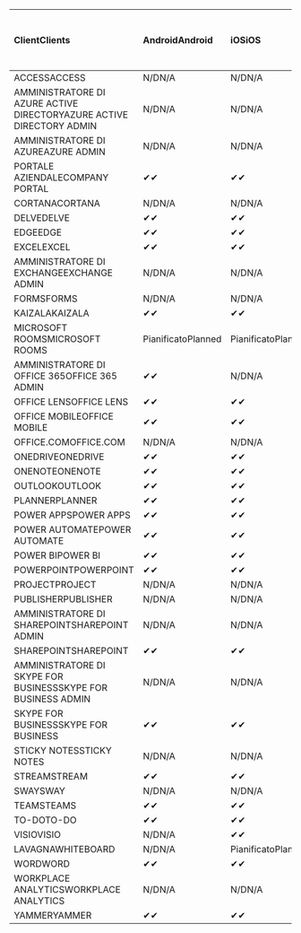 <!-- This file is generated automatically. Changes made to this file will be overwritten.-->
|<span data-ttu-id="e6b3d-101">Client</span><span class="sxs-lookup"><span data-stu-id="e6b3d-101">Clients</span></span>|<span data-ttu-id="e6b3d-102">Android</span><span class="sxs-lookup"><span data-stu-id="e6b3d-102">Android</span></span>|<span data-ttu-id="e6b3d-103">iOS</span><span class="sxs-lookup"><span data-stu-id="e6b3d-103">iOS</span></span>|<span data-ttu-id="e6b3d-104">Mac</span><span class="sxs-lookup"><span data-stu-id="e6b3d-104">Mac</span></span>|<span data-ttu-id="e6b3d-105">Windows 10</span><span class="sxs-lookup"><span data-stu-id="e6b3d-105">Windows 10</span></span><br><span data-ttu-id="e6b3d-106">Desktop</span><span class="sxs-lookup"><span data-stu-id="e6b3d-106">Desktop</span></span>|<span data-ttu-id="e6b3d-107">Windows 10</span><span class="sxs-lookup"><span data-stu-id="e6b3d-107">Windows 10</span></span><br><span data-ttu-id="e6b3d-108">App moderne</span><span class="sxs-lookup"><span data-stu-id="e6b3d-108">Modern Apps</span></span>|
|:-|:-|:-|:-|:-|:-|
|<span data-ttu-id="e6b3d-109">ACCESS</span><span class="sxs-lookup"><span data-stu-id="e6b3d-109">ACCESS</span></span>|<span data-ttu-id="e6b3d-110">N/D</span><span class="sxs-lookup"><span data-stu-id="e6b3d-110">N/A</span></span>|<span data-ttu-id="e6b3d-111">N/D</span><span class="sxs-lookup"><span data-stu-id="e6b3d-111">N/A</span></span>|<span data-ttu-id="e6b3d-112">N/D</span><span class="sxs-lookup"><span data-stu-id="e6b3d-112">N/A</span></span>|<span data-ttu-id="e6b3d-113">✔</span><span class="sxs-lookup"><span data-stu-id="e6b3d-113">✔</span></span>|<span data-ttu-id="e6b3d-114">N/D</span><span class="sxs-lookup"><span data-stu-id="e6b3d-114">N/A</span></span>|
|<span data-ttu-id="e6b3d-115">AMMINISTRATORE DI AZURE ACTIVE DIRECTORY</span><span class="sxs-lookup"><span data-stu-id="e6b3d-115">AZURE ACTIVE DIRECTORY ADMIN</span></span>|<span data-ttu-id="e6b3d-116">N/D</span><span class="sxs-lookup"><span data-stu-id="e6b3d-116">N/A</span></span>|<span data-ttu-id="e6b3d-117">N/D</span><span class="sxs-lookup"><span data-stu-id="e6b3d-117">N/A</span></span>|<span data-ttu-id="e6b3d-118">N/D</span><span class="sxs-lookup"><span data-stu-id="e6b3d-118">N/A</span></span>|<span data-ttu-id="e6b3d-119">✔</span><span class="sxs-lookup"><span data-stu-id="e6b3d-119">✔</span></span>|<span data-ttu-id="e6b3d-120">N/D</span><span class="sxs-lookup"><span data-stu-id="e6b3d-120">N/A</span></span>|
|<span data-ttu-id="e6b3d-121">AMMINISTRATORE DI AZURE</span><span class="sxs-lookup"><span data-stu-id="e6b3d-121">AZURE ADMIN</span></span>|<span data-ttu-id="e6b3d-122">N/D</span><span class="sxs-lookup"><span data-stu-id="e6b3d-122">N/A</span></span>|<span data-ttu-id="e6b3d-123">N/D</span><span class="sxs-lookup"><span data-stu-id="e6b3d-123">N/A</span></span>|<span data-ttu-id="e6b3d-124">N/D</span><span class="sxs-lookup"><span data-stu-id="e6b3d-124">N/A</span></span>|<span data-ttu-id="e6b3d-125">N/D</span><span class="sxs-lookup"><span data-stu-id="e6b3d-125">N/A</span></span>|<span data-ttu-id="e6b3d-126">N/D</span><span class="sxs-lookup"><span data-stu-id="e6b3d-126">N/A</span></span>|
|<span data-ttu-id="e6b3d-127">PORTALE AZIENDALE</span><span class="sxs-lookup"><span data-stu-id="e6b3d-127">COMPANY PORTAL</span></span>|<span data-ttu-id="e6b3d-128">✔</span><span class="sxs-lookup"><span data-stu-id="e6b3d-128">✔</span></span>|<span data-ttu-id="e6b3d-129">✔</span><span class="sxs-lookup"><span data-stu-id="e6b3d-129">✔</span></span>|<span data-ttu-id="e6b3d-130">✔</span><span class="sxs-lookup"><span data-stu-id="e6b3d-130">✔</span></span>|<span data-ttu-id="e6b3d-131">N/D</span><span class="sxs-lookup"><span data-stu-id="e6b3d-131">N/A</span></span>|<span data-ttu-id="e6b3d-132">✔</span><span class="sxs-lookup"><span data-stu-id="e6b3d-132">✔</span></span>|
|<span data-ttu-id="e6b3d-133">CORTANA</span><span class="sxs-lookup"><span data-stu-id="e6b3d-133">CORTANA</span></span>|<span data-ttu-id="e6b3d-134">N/D</span><span class="sxs-lookup"><span data-stu-id="e6b3d-134">N/A</span></span>|<span data-ttu-id="e6b3d-135">N/D</span><span class="sxs-lookup"><span data-stu-id="e6b3d-135">N/A</span></span>|<span data-ttu-id="e6b3d-136">N/D</span><span class="sxs-lookup"><span data-stu-id="e6b3d-136">N/A</span></span>|<span data-ttu-id="e6b3d-137">N/D</span><span class="sxs-lookup"><span data-stu-id="e6b3d-137">N/A</span></span>|<span data-ttu-id="e6b3d-138">✔</span><span class="sxs-lookup"><span data-stu-id="e6b3d-138">✔</span></span>|
|<span data-ttu-id="e6b3d-139">DELVE</span><span class="sxs-lookup"><span data-stu-id="e6b3d-139">DELVE</span></span>|<span data-ttu-id="e6b3d-140">✔</span><span class="sxs-lookup"><span data-stu-id="e6b3d-140">✔</span></span>|<span data-ttu-id="e6b3d-141">✔</span><span class="sxs-lookup"><span data-stu-id="e6b3d-141">✔</span></span>|<span data-ttu-id="e6b3d-142">N/D</span><span class="sxs-lookup"><span data-stu-id="e6b3d-142">N/A</span></span>|<span data-ttu-id="e6b3d-143">N/D</span><span class="sxs-lookup"><span data-stu-id="e6b3d-143">N/A</span></span>|<span data-ttu-id="e6b3d-144">N/D</span><span class="sxs-lookup"><span data-stu-id="e6b3d-144">N/A</span></span>|
|<span data-ttu-id="e6b3d-145">EDGE</span><span class="sxs-lookup"><span data-stu-id="e6b3d-145">EDGE</span></span>|<span data-ttu-id="e6b3d-146">✔</span><span class="sxs-lookup"><span data-stu-id="e6b3d-146">✔</span></span>|<span data-ttu-id="e6b3d-147">✔</span><span class="sxs-lookup"><span data-stu-id="e6b3d-147">✔</span></span>|<span data-ttu-id="e6b3d-148">N/D</span><span class="sxs-lookup"><span data-stu-id="e6b3d-148">N/A</span></span>|<span data-ttu-id="e6b3d-149">✔</span><span class="sxs-lookup"><span data-stu-id="e6b3d-149">✔</span></span>|<span data-ttu-id="e6b3d-150">N/D</span><span class="sxs-lookup"><span data-stu-id="e6b3d-150">N/A</span></span>|
|<span data-ttu-id="e6b3d-151">EXCEL</span><span class="sxs-lookup"><span data-stu-id="e6b3d-151">EXCEL</span></span>|<span data-ttu-id="e6b3d-152">✔</span><span class="sxs-lookup"><span data-stu-id="e6b3d-152">✔</span></span>|<span data-ttu-id="e6b3d-153">✔</span><span class="sxs-lookup"><span data-stu-id="e6b3d-153">✔</span></span>|<span data-ttu-id="e6b3d-154">✔</span><span class="sxs-lookup"><span data-stu-id="e6b3d-154">✔</span></span>|<span data-ttu-id="e6b3d-155">✔</span><span class="sxs-lookup"><span data-stu-id="e6b3d-155">✔</span></span>|<span data-ttu-id="e6b3d-156">✔</span><span class="sxs-lookup"><span data-stu-id="e6b3d-156">✔</span></span>|
|<span data-ttu-id="e6b3d-157">AMMINISTRATORE DI EXCHANGE</span><span class="sxs-lookup"><span data-stu-id="e6b3d-157">EXCHANGE ADMIN</span></span>|<span data-ttu-id="e6b3d-158">N/D</span><span class="sxs-lookup"><span data-stu-id="e6b3d-158">N/A</span></span>|<span data-ttu-id="e6b3d-159">N/D</span><span class="sxs-lookup"><span data-stu-id="e6b3d-159">N/A</span></span>|<span data-ttu-id="e6b3d-160">N/D</span><span class="sxs-lookup"><span data-stu-id="e6b3d-160">N/A</span></span>|<span data-ttu-id="e6b3d-161">✔</span><span class="sxs-lookup"><span data-stu-id="e6b3d-161">✔</span></span>|<span data-ttu-id="e6b3d-162">N/D</span><span class="sxs-lookup"><span data-stu-id="e6b3d-162">N/A</span></span>|
|<span data-ttu-id="e6b3d-163">FORMS</span><span class="sxs-lookup"><span data-stu-id="e6b3d-163">FORMS</span></span>|<span data-ttu-id="e6b3d-164">N/D</span><span class="sxs-lookup"><span data-stu-id="e6b3d-164">N/A</span></span>|<span data-ttu-id="e6b3d-165">N/D</span><span class="sxs-lookup"><span data-stu-id="e6b3d-165">N/A</span></span>|<span data-ttu-id="e6b3d-166">N/D</span><span class="sxs-lookup"><span data-stu-id="e6b3d-166">N/A</span></span>|<span data-ttu-id="e6b3d-167">N/D</span><span class="sxs-lookup"><span data-stu-id="e6b3d-167">N/A</span></span>|<span data-ttu-id="e6b3d-168">N/D</span><span class="sxs-lookup"><span data-stu-id="e6b3d-168">N/A</span></span>|
|<span data-ttu-id="e6b3d-169">KAIZALA</span><span class="sxs-lookup"><span data-stu-id="e6b3d-169">KAIZALA</span></span>|<span data-ttu-id="e6b3d-170">✔</span><span class="sxs-lookup"><span data-stu-id="e6b3d-170">✔</span></span>|<span data-ttu-id="e6b3d-171">✔</span><span class="sxs-lookup"><span data-stu-id="e6b3d-171">✔</span></span>|<span data-ttu-id="e6b3d-172">N/D</span><span class="sxs-lookup"><span data-stu-id="e6b3d-172">N/A</span></span>|<span data-ttu-id="e6b3d-173">N/D</span><span class="sxs-lookup"><span data-stu-id="e6b3d-173">N/A</span></span>|<span data-ttu-id="e6b3d-174">N/D</span><span class="sxs-lookup"><span data-stu-id="e6b3d-174">N/A</span></span>|
|<span data-ttu-id="e6b3d-175">MICROSOFT ROOMS</span><span class="sxs-lookup"><span data-stu-id="e6b3d-175">MICROSOFT ROOMS</span></span>|<span data-ttu-id="e6b3d-176">Pianificato</span><span class="sxs-lookup"><span data-stu-id="e6b3d-176">Planned</span></span>|<span data-ttu-id="e6b3d-177">Pianificato</span><span class="sxs-lookup"><span data-stu-id="e6b3d-177">Planned</span></span>|<span data-ttu-id="e6b3d-178">N/D</span><span class="sxs-lookup"><span data-stu-id="e6b3d-178">N/A</span></span>|<span data-ttu-id="e6b3d-179">N/D</span><span class="sxs-lookup"><span data-stu-id="e6b3d-179">N/A</span></span>|<span data-ttu-id="e6b3d-180">N/D</span><span class="sxs-lookup"><span data-stu-id="e6b3d-180">N/A</span></span>|
|<span data-ttu-id="e6b3d-181">AMMINISTRATORE DI OFFICE 365</span><span class="sxs-lookup"><span data-stu-id="e6b3d-181">OFFICE 365 ADMIN</span></span>|<span data-ttu-id="e6b3d-182">✔</span><span class="sxs-lookup"><span data-stu-id="e6b3d-182">✔</span></span>|<span data-ttu-id="e6b3d-183">N/D</span><span class="sxs-lookup"><span data-stu-id="e6b3d-183">N/A</span></span>|<span data-ttu-id="e6b3d-184">N/D</span><span class="sxs-lookup"><span data-stu-id="e6b3d-184">N/A</span></span>|<span data-ttu-id="e6b3d-185">N/D</span><span class="sxs-lookup"><span data-stu-id="e6b3d-185">N/A</span></span>|<span data-ttu-id="e6b3d-186">N/D</span><span class="sxs-lookup"><span data-stu-id="e6b3d-186">N/A</span></span>|
|<span data-ttu-id="e6b3d-187">OFFICE LENS</span><span class="sxs-lookup"><span data-stu-id="e6b3d-187">OFFICE LENS</span></span>|<span data-ttu-id="e6b3d-188">✔</span><span class="sxs-lookup"><span data-stu-id="e6b3d-188">✔</span></span>|<span data-ttu-id="e6b3d-189">✔</span><span class="sxs-lookup"><span data-stu-id="e6b3d-189">✔</span></span>|<span data-ttu-id="e6b3d-190">N/D</span><span class="sxs-lookup"><span data-stu-id="e6b3d-190">N/A</span></span>|<span data-ttu-id="e6b3d-191">N/D</span><span class="sxs-lookup"><span data-stu-id="e6b3d-191">N/A</span></span>|<span data-ttu-id="e6b3d-192">✔</span><span class="sxs-lookup"><span data-stu-id="e6b3d-192">✔</span></span>|
|<span data-ttu-id="e6b3d-193">OFFICE MOBILE</span><span class="sxs-lookup"><span data-stu-id="e6b3d-193">OFFICE MOBILE</span></span>|<span data-ttu-id="e6b3d-194">✔</span><span class="sxs-lookup"><span data-stu-id="e6b3d-194">✔</span></span>|<span data-ttu-id="e6b3d-195">✔</span><span class="sxs-lookup"><span data-stu-id="e6b3d-195">✔</span></span>|<span data-ttu-id="e6b3d-196">N/D</span><span class="sxs-lookup"><span data-stu-id="e6b3d-196">N/A</span></span>|<span data-ttu-id="e6b3d-197">N/D</span><span class="sxs-lookup"><span data-stu-id="e6b3d-197">N/A</span></span>|<span data-ttu-id="e6b3d-198">N/D</span><span class="sxs-lookup"><span data-stu-id="e6b3d-198">N/A</span></span>|
|<span data-ttu-id="e6b3d-199">OFFICE.COM</span><span class="sxs-lookup"><span data-stu-id="e6b3d-199">OFFICE.COM</span></span>|<span data-ttu-id="e6b3d-200">N/D</span><span class="sxs-lookup"><span data-stu-id="e6b3d-200">N/A</span></span>|<span data-ttu-id="e6b3d-201">N/D</span><span class="sxs-lookup"><span data-stu-id="e6b3d-201">N/A</span></span>|<span data-ttu-id="e6b3d-202">N/D</span><span class="sxs-lookup"><span data-stu-id="e6b3d-202">N/A</span></span>|<span data-ttu-id="e6b3d-203">N/D</span><span class="sxs-lookup"><span data-stu-id="e6b3d-203">N/A</span></span>|<span data-ttu-id="e6b3d-204">✔</span><span class="sxs-lookup"><span data-stu-id="e6b3d-204">✔</span></span>|
|<span data-ttu-id="e6b3d-205">ONEDRIVE</span><span class="sxs-lookup"><span data-stu-id="e6b3d-205">ONEDRIVE</span></span>|<span data-ttu-id="e6b3d-206">✔</span><span class="sxs-lookup"><span data-stu-id="e6b3d-206">✔</span></span>|<span data-ttu-id="e6b3d-207">✔</span><span class="sxs-lookup"><span data-stu-id="e6b3d-207">✔</span></span>|<span data-ttu-id="e6b3d-208">✔</span><span class="sxs-lookup"><span data-stu-id="e6b3d-208">✔</span></span>|<span data-ttu-id="e6b3d-209">✔</span><span class="sxs-lookup"><span data-stu-id="e6b3d-209">✔</span></span>|<span data-ttu-id="e6b3d-210">✔</span><span class="sxs-lookup"><span data-stu-id="e6b3d-210">✔</span></span>|
|<span data-ttu-id="e6b3d-211">ONENOTE</span><span class="sxs-lookup"><span data-stu-id="e6b3d-211">ONENOTE</span></span>|<span data-ttu-id="e6b3d-212">✔</span><span class="sxs-lookup"><span data-stu-id="e6b3d-212">✔</span></span>|<span data-ttu-id="e6b3d-213">✔</span><span class="sxs-lookup"><span data-stu-id="e6b3d-213">✔</span></span>|<span data-ttu-id="e6b3d-214">✔</span><span class="sxs-lookup"><span data-stu-id="e6b3d-214">✔</span></span>|<span data-ttu-id="e6b3d-215">✔</span><span class="sxs-lookup"><span data-stu-id="e6b3d-215">✔</span></span>|<span data-ttu-id="e6b3d-216">✔</span><span class="sxs-lookup"><span data-stu-id="e6b3d-216">✔</span></span>|
|<span data-ttu-id="e6b3d-217">OUTLOOK</span><span class="sxs-lookup"><span data-stu-id="e6b3d-217">OUTLOOK</span></span>|<span data-ttu-id="e6b3d-218">✔</span><span class="sxs-lookup"><span data-stu-id="e6b3d-218">✔</span></span>|<span data-ttu-id="e6b3d-219">✔</span><span class="sxs-lookup"><span data-stu-id="e6b3d-219">✔</span></span>|<span data-ttu-id="e6b3d-220">✔</span><span class="sxs-lookup"><span data-stu-id="e6b3d-220">✔</span></span>|<span data-ttu-id="e6b3d-221">✔</span><span class="sxs-lookup"><span data-stu-id="e6b3d-221">✔</span></span>|<span data-ttu-id="e6b3d-222">✔</span><span class="sxs-lookup"><span data-stu-id="e6b3d-222">✔</span></span>|
|<span data-ttu-id="e6b3d-223">PLANNER</span><span class="sxs-lookup"><span data-stu-id="e6b3d-223">PLANNER</span></span>|<span data-ttu-id="e6b3d-224">✔</span><span class="sxs-lookup"><span data-stu-id="e6b3d-224">✔</span></span>|<span data-ttu-id="e6b3d-225">✔</span><span class="sxs-lookup"><span data-stu-id="e6b3d-225">✔</span></span>|<span data-ttu-id="e6b3d-226">N/D</span><span class="sxs-lookup"><span data-stu-id="e6b3d-226">N/A</span></span>|<span data-ttu-id="e6b3d-227">N/D</span><span class="sxs-lookup"><span data-stu-id="e6b3d-227">N/A</span></span>|<span data-ttu-id="e6b3d-228">N/D</span><span class="sxs-lookup"><span data-stu-id="e6b3d-228">N/A</span></span>|
|<span data-ttu-id="e6b3d-229">POWER APPS</span><span class="sxs-lookup"><span data-stu-id="e6b3d-229">POWER APPS</span></span>|<span data-ttu-id="e6b3d-230">✔</span><span class="sxs-lookup"><span data-stu-id="e6b3d-230">✔</span></span>|<span data-ttu-id="e6b3d-231">✔</span><span class="sxs-lookup"><span data-stu-id="e6b3d-231">✔</span></span>|<span data-ttu-id="e6b3d-232">N/D</span><span class="sxs-lookup"><span data-stu-id="e6b3d-232">N/A</span></span>|<span data-ttu-id="e6b3d-233">N/D</span><span class="sxs-lookup"><span data-stu-id="e6b3d-233">N/A</span></span>|<span data-ttu-id="e6b3d-234">✔</span><span class="sxs-lookup"><span data-stu-id="e6b3d-234">✔</span></span>|
|<span data-ttu-id="e6b3d-235">POWER AUTOMATE</span><span class="sxs-lookup"><span data-stu-id="e6b3d-235">POWER AUTOMATE</span></span>|<span data-ttu-id="e6b3d-236">✔</span><span class="sxs-lookup"><span data-stu-id="e6b3d-236">✔</span></span>|<span data-ttu-id="e6b3d-237">✔</span><span class="sxs-lookup"><span data-stu-id="e6b3d-237">✔</span></span>|<span data-ttu-id="e6b3d-238">N/D</span><span class="sxs-lookup"><span data-stu-id="e6b3d-238">N/A</span></span>|<span data-ttu-id="e6b3d-239">N/D</span><span class="sxs-lookup"><span data-stu-id="e6b3d-239">N/A</span></span>|<span data-ttu-id="e6b3d-240">N/D</span><span class="sxs-lookup"><span data-stu-id="e6b3d-240">N/A</span></span>|
|<span data-ttu-id="e6b3d-241">POWER BI</span><span class="sxs-lookup"><span data-stu-id="e6b3d-241">POWER BI</span></span>|<span data-ttu-id="e6b3d-242">✔</span><span class="sxs-lookup"><span data-stu-id="e6b3d-242">✔</span></span>|<span data-ttu-id="e6b3d-243">✔</span><span class="sxs-lookup"><span data-stu-id="e6b3d-243">✔</span></span>|<span data-ttu-id="e6b3d-244">N/D</span><span class="sxs-lookup"><span data-stu-id="e6b3d-244">N/A</span></span>|<span data-ttu-id="e6b3d-245">✔</span><span class="sxs-lookup"><span data-stu-id="e6b3d-245">✔</span></span>|<span data-ttu-id="e6b3d-246">✔</span><span class="sxs-lookup"><span data-stu-id="e6b3d-246">✔</span></span>|
|<span data-ttu-id="e6b3d-247">POWERPOINT</span><span class="sxs-lookup"><span data-stu-id="e6b3d-247">POWERPOINT</span></span>|<span data-ttu-id="e6b3d-248">✔</span><span class="sxs-lookup"><span data-stu-id="e6b3d-248">✔</span></span>|<span data-ttu-id="e6b3d-249">✔</span><span class="sxs-lookup"><span data-stu-id="e6b3d-249">✔</span></span>|<span data-ttu-id="e6b3d-250">✔</span><span class="sxs-lookup"><span data-stu-id="e6b3d-250">✔</span></span>|<span data-ttu-id="e6b3d-251">✔</span><span class="sxs-lookup"><span data-stu-id="e6b3d-251">✔</span></span>|<span data-ttu-id="e6b3d-252">✔</span><span class="sxs-lookup"><span data-stu-id="e6b3d-252">✔</span></span>|
|<span data-ttu-id="e6b3d-253">PROJECT</span><span class="sxs-lookup"><span data-stu-id="e6b3d-253">PROJECT</span></span>|<span data-ttu-id="e6b3d-254">N/D</span><span class="sxs-lookup"><span data-stu-id="e6b3d-254">N/A</span></span>|<span data-ttu-id="e6b3d-255">N/D</span><span class="sxs-lookup"><span data-stu-id="e6b3d-255">N/A</span></span>|<span data-ttu-id="e6b3d-256">N/D</span><span class="sxs-lookup"><span data-stu-id="e6b3d-256">N/A</span></span>|<span data-ttu-id="e6b3d-257">✔</span><span class="sxs-lookup"><span data-stu-id="e6b3d-257">✔</span></span>|<span data-ttu-id="e6b3d-258">N/D</span><span class="sxs-lookup"><span data-stu-id="e6b3d-258">N/A</span></span>|
|<span data-ttu-id="e6b3d-259">PUBLISHER</span><span class="sxs-lookup"><span data-stu-id="e6b3d-259">PUBLISHER</span></span>|<span data-ttu-id="e6b3d-260">N/D</span><span class="sxs-lookup"><span data-stu-id="e6b3d-260">N/A</span></span>|<span data-ttu-id="e6b3d-261">N/D</span><span class="sxs-lookup"><span data-stu-id="e6b3d-261">N/A</span></span>|<span data-ttu-id="e6b3d-262">N/D</span><span class="sxs-lookup"><span data-stu-id="e6b3d-262">N/A</span></span>|<span data-ttu-id="e6b3d-263">✔</span><span class="sxs-lookup"><span data-stu-id="e6b3d-263">✔</span></span>|<span data-ttu-id="e6b3d-264">N/D</span><span class="sxs-lookup"><span data-stu-id="e6b3d-264">N/A</span></span>|
|<span data-ttu-id="e6b3d-265">AMMINISTRATORE DI SHAREPOINT</span><span class="sxs-lookup"><span data-stu-id="e6b3d-265">SHAREPOINT ADMIN</span></span>|<span data-ttu-id="e6b3d-266">N/D</span><span class="sxs-lookup"><span data-stu-id="e6b3d-266">N/A</span></span>|<span data-ttu-id="e6b3d-267">N/D</span><span class="sxs-lookup"><span data-stu-id="e6b3d-267">N/A</span></span>|<span data-ttu-id="e6b3d-268">N/D</span><span class="sxs-lookup"><span data-stu-id="e6b3d-268">N/A</span></span>|<span data-ttu-id="e6b3d-269">✔</span><span class="sxs-lookup"><span data-stu-id="e6b3d-269">✔</span></span>|<span data-ttu-id="e6b3d-270">N/D</span><span class="sxs-lookup"><span data-stu-id="e6b3d-270">N/A</span></span>|
|<span data-ttu-id="e6b3d-271">SHAREPOINT</span><span class="sxs-lookup"><span data-stu-id="e6b3d-271">SHAREPOINT</span></span>|<span data-ttu-id="e6b3d-272">✔</span><span class="sxs-lookup"><span data-stu-id="e6b3d-272">✔</span></span>|<span data-ttu-id="e6b3d-273">✔</span><span class="sxs-lookup"><span data-stu-id="e6b3d-273">✔</span></span>|<span data-ttu-id="e6b3d-274">N/D</span><span class="sxs-lookup"><span data-stu-id="e6b3d-274">N/A</span></span>|<span data-ttu-id="e6b3d-275">N/D</span><span class="sxs-lookup"><span data-stu-id="e6b3d-275">N/A</span></span>|<span data-ttu-id="e6b3d-276">N/D</span><span class="sxs-lookup"><span data-stu-id="e6b3d-276">N/A</span></span>|
|<span data-ttu-id="e6b3d-277">AMMINISTRATORE DI SKYPE FOR BUSINESS</span><span class="sxs-lookup"><span data-stu-id="e6b3d-277">SKYPE FOR BUSINESS ADMIN</span></span>|<span data-ttu-id="e6b3d-278">N/D</span><span class="sxs-lookup"><span data-stu-id="e6b3d-278">N/A</span></span>|<span data-ttu-id="e6b3d-279">N/D</span><span class="sxs-lookup"><span data-stu-id="e6b3d-279">N/A</span></span>|<span data-ttu-id="e6b3d-280">N/D</span><span class="sxs-lookup"><span data-stu-id="e6b3d-280">N/A</span></span>|<span data-ttu-id="e6b3d-281">✔</span><span class="sxs-lookup"><span data-stu-id="e6b3d-281">✔</span></span>|<span data-ttu-id="e6b3d-282">N/D</span><span class="sxs-lookup"><span data-stu-id="e6b3d-282">N/A</span></span>|
|<span data-ttu-id="e6b3d-283">SKYPE FOR BUSINESS</span><span class="sxs-lookup"><span data-stu-id="e6b3d-283">SKYPE FOR BUSINESS</span></span>|<span data-ttu-id="e6b3d-284">✔</span><span class="sxs-lookup"><span data-stu-id="e6b3d-284">✔</span></span>|<span data-ttu-id="e6b3d-285">✔</span><span class="sxs-lookup"><span data-stu-id="e6b3d-285">✔</span></span>|<span data-ttu-id="e6b3d-286">✔</span><span class="sxs-lookup"><span data-stu-id="e6b3d-286">✔</span></span>|<span data-ttu-id="e6b3d-287">✔</span><span class="sxs-lookup"><span data-stu-id="e6b3d-287">✔</span></span>|<span data-ttu-id="e6b3d-288">N/D</span><span class="sxs-lookup"><span data-stu-id="e6b3d-288">N/A</span></span>|
|<span data-ttu-id="e6b3d-289">STICKY NOTES</span><span class="sxs-lookup"><span data-stu-id="e6b3d-289">STICKY NOTES</span></span>|<span data-ttu-id="e6b3d-290">N/D</span><span class="sxs-lookup"><span data-stu-id="e6b3d-290">N/A</span></span>|<span data-ttu-id="e6b3d-291">N/D</span><span class="sxs-lookup"><span data-stu-id="e6b3d-291">N/A</span></span>|<span data-ttu-id="e6b3d-292">N/D</span><span class="sxs-lookup"><span data-stu-id="e6b3d-292">N/A</span></span>|<span data-ttu-id="e6b3d-293">N/D</span><span class="sxs-lookup"><span data-stu-id="e6b3d-293">N/A</span></span>|<span data-ttu-id="e6b3d-294">✔</span><span class="sxs-lookup"><span data-stu-id="e6b3d-294">✔</span></span>|
|<span data-ttu-id="e6b3d-295">STREAM</span><span class="sxs-lookup"><span data-stu-id="e6b3d-295">STREAM</span></span>|<span data-ttu-id="e6b3d-296">✔</span><span class="sxs-lookup"><span data-stu-id="e6b3d-296">✔</span></span>|<span data-ttu-id="e6b3d-297">✔</span><span class="sxs-lookup"><span data-stu-id="e6b3d-297">✔</span></span>|<span data-ttu-id="e6b3d-298">N/D</span><span class="sxs-lookup"><span data-stu-id="e6b3d-298">N/A</span></span>|<span data-ttu-id="e6b3d-299">N/D</span><span class="sxs-lookup"><span data-stu-id="e6b3d-299">N/A</span></span>|<span data-ttu-id="e6b3d-300">N/D</span><span class="sxs-lookup"><span data-stu-id="e6b3d-300">N/A</span></span>|
|<span data-ttu-id="e6b3d-301">SWAY</span><span class="sxs-lookup"><span data-stu-id="e6b3d-301">SWAY</span></span>|<span data-ttu-id="e6b3d-302">N/D</span><span class="sxs-lookup"><span data-stu-id="e6b3d-302">N/A</span></span>|<span data-ttu-id="e6b3d-303">N/D</span><span class="sxs-lookup"><span data-stu-id="e6b3d-303">N/A</span></span>|<span data-ttu-id="e6b3d-304">N/D</span><span class="sxs-lookup"><span data-stu-id="e6b3d-304">N/A</span></span>|<span data-ttu-id="e6b3d-305">N/D</span><span class="sxs-lookup"><span data-stu-id="e6b3d-305">N/A</span></span>|<span data-ttu-id="e6b3d-306">✔</span><span class="sxs-lookup"><span data-stu-id="e6b3d-306">✔</span></span>|
|<span data-ttu-id="e6b3d-307">TEAMS</span><span class="sxs-lookup"><span data-stu-id="e6b3d-307">TEAMS</span></span>|<span data-ttu-id="e6b3d-308">✔</span><span class="sxs-lookup"><span data-stu-id="e6b3d-308">✔</span></span>|<span data-ttu-id="e6b3d-309">✔</span><span class="sxs-lookup"><span data-stu-id="e6b3d-309">✔</span></span>|<span data-ttu-id="e6b3d-310">✔</span><span class="sxs-lookup"><span data-stu-id="e6b3d-310">✔</span></span>|<span data-ttu-id="e6b3d-311">Pianificato</span><span class="sxs-lookup"><span data-stu-id="e6b3d-311">Planned</span></span>|<span data-ttu-id="e6b3d-312">N/D</span><span class="sxs-lookup"><span data-stu-id="e6b3d-312">N/A</span></span>|
|<span data-ttu-id="e6b3d-313">TO-DO</span><span class="sxs-lookup"><span data-stu-id="e6b3d-313">TO-DO</span></span>|<span data-ttu-id="e6b3d-314">✔</span><span class="sxs-lookup"><span data-stu-id="e6b3d-314">✔</span></span>|<span data-ttu-id="e6b3d-315">✔</span><span class="sxs-lookup"><span data-stu-id="e6b3d-315">✔</span></span>|<span data-ttu-id="e6b3d-316">✔</span><span class="sxs-lookup"><span data-stu-id="e6b3d-316">✔</span></span>|<span data-ttu-id="e6b3d-317">N/D</span><span class="sxs-lookup"><span data-stu-id="e6b3d-317">N/A</span></span>|<span data-ttu-id="e6b3d-318">✔</span><span class="sxs-lookup"><span data-stu-id="e6b3d-318">✔</span></span>|
|<span data-ttu-id="e6b3d-319">VISIO</span><span class="sxs-lookup"><span data-stu-id="e6b3d-319">VISIO</span></span>|<span data-ttu-id="e6b3d-320">N/D</span><span class="sxs-lookup"><span data-stu-id="e6b3d-320">N/A</span></span>|<span data-ttu-id="e6b3d-321">✔</span><span class="sxs-lookup"><span data-stu-id="e6b3d-321">✔</span></span>|<span data-ttu-id="e6b3d-322">N/D</span><span class="sxs-lookup"><span data-stu-id="e6b3d-322">N/A</span></span>|<span data-ttu-id="e6b3d-323">✔</span><span class="sxs-lookup"><span data-stu-id="e6b3d-323">✔</span></span>|<span data-ttu-id="e6b3d-324">N/D</span><span class="sxs-lookup"><span data-stu-id="e6b3d-324">N/A</span></span>|
|<span data-ttu-id="e6b3d-325">LAVAGNA</span><span class="sxs-lookup"><span data-stu-id="e6b3d-325">WHITEBOARD</span></span>|<span data-ttu-id="e6b3d-326">N/D</span><span class="sxs-lookup"><span data-stu-id="e6b3d-326">N/A</span></span>|<span data-ttu-id="e6b3d-327">Pianificato</span><span class="sxs-lookup"><span data-stu-id="e6b3d-327">Planned</span></span>|<span data-ttu-id="e6b3d-328">N/D</span><span class="sxs-lookup"><span data-stu-id="e6b3d-328">N/A</span></span>|<span data-ttu-id="e6b3d-329">N/D</span><span class="sxs-lookup"><span data-stu-id="e6b3d-329">N/A</span></span>|<span data-ttu-id="e6b3d-330">✔</span><span class="sxs-lookup"><span data-stu-id="e6b3d-330">✔</span></span>|
|<span data-ttu-id="e6b3d-331">WORD</span><span class="sxs-lookup"><span data-stu-id="e6b3d-331">WORD</span></span>|<span data-ttu-id="e6b3d-332">✔</span><span class="sxs-lookup"><span data-stu-id="e6b3d-332">✔</span></span>|<span data-ttu-id="e6b3d-333">✔</span><span class="sxs-lookup"><span data-stu-id="e6b3d-333">✔</span></span>|<span data-ttu-id="e6b3d-334">✔</span><span class="sxs-lookup"><span data-stu-id="e6b3d-334">✔</span></span>|<span data-ttu-id="e6b3d-335">✔</span><span class="sxs-lookup"><span data-stu-id="e6b3d-335">✔</span></span>|<span data-ttu-id="e6b3d-336">✔</span><span class="sxs-lookup"><span data-stu-id="e6b3d-336">✔</span></span>|
|<span data-ttu-id="e6b3d-337">WORKPLACE ANALYTICS</span><span class="sxs-lookup"><span data-stu-id="e6b3d-337">WORKPLACE ANALYTICS</span></span>|<span data-ttu-id="e6b3d-338">N/D</span><span class="sxs-lookup"><span data-stu-id="e6b3d-338">N/A</span></span>|<span data-ttu-id="e6b3d-339">N/D</span><span class="sxs-lookup"><span data-stu-id="e6b3d-339">N/A</span></span>|<span data-ttu-id="e6b3d-340">N/D</span><span class="sxs-lookup"><span data-stu-id="e6b3d-340">N/A</span></span>|<span data-ttu-id="e6b3d-341">N/D</span><span class="sxs-lookup"><span data-stu-id="e6b3d-341">N/A</span></span>|<span data-ttu-id="e6b3d-342">N/D</span><span class="sxs-lookup"><span data-stu-id="e6b3d-342">N/A</span></span>|
|<span data-ttu-id="e6b3d-343">YAMMER</span><span class="sxs-lookup"><span data-stu-id="e6b3d-343">YAMMER</span></span>|<span data-ttu-id="e6b3d-344">✔</span><span class="sxs-lookup"><span data-stu-id="e6b3d-344">✔</span></span>|<span data-ttu-id="e6b3d-345">✔</span><span class="sxs-lookup"><span data-stu-id="e6b3d-345">✔</span></span>|<span data-ttu-id="e6b3d-346">Pianificato</span><span class="sxs-lookup"><span data-stu-id="e6b3d-346">Planned</span></span>|<span data-ttu-id="e6b3d-347">Pianificato</span><span class="sxs-lookup"><span data-stu-id="e6b3d-347">Planned</span></span>|<span data-ttu-id="e6b3d-348">N/D</span><span class="sxs-lookup"><span data-stu-id="e6b3d-348">N/A</span></span>|
